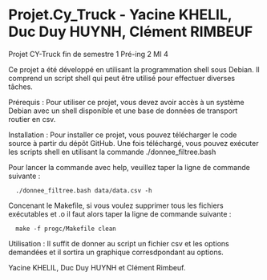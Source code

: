 # Projet.Cy_Truck - Yacine KHELIL, Duc Duy HUYNH, Clément RIMBEUF
Projet CY-Truck fin de semestre 1 Pré-ing 2 MI 4

Ce projet a été développé en utilisant la programmation shell sous Debian. Il comprend un script shell qui peut être utilisé pour effectuer diverses tâches.

Prérequis : 
    Pour utiliser ce projet, vous devez avoir accès à un système Debian avec un shell disponible et une base de données de transport routier en csv.

Installation :
Pour installer ce projet, vous pouvez télécharger le code source à partir du dépôt GitHub. Une fois téléchargé, vous pouvez exécuter les scripts shell en utilisant la commande ./donnee_filtree.bash 

Pour lancer la commande avec help, veuillez taper la ligne de commande suivante :

      ./donnee_filtree.bash data/data.csv -h


Concenant le Makefile, si vous voulez supprimer tous les fichiers exécutables et .o il faut alors taper la ligne de commande suivante : 
      
      make -f progc/Makefile clean


Utilisation :
Il suffit de donner au script un fichier csv et les options demandées et il sortira un graphique corresdpondant au options.

Yacine KHELIL, Duc Duy HUYNH et Clément Rimbeuf.
